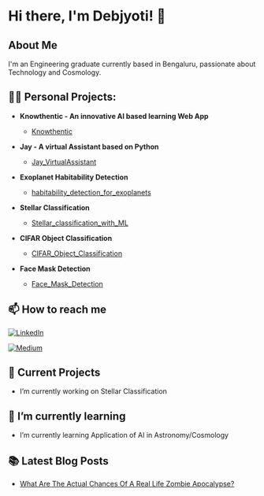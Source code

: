 # Hi there, I'm Debjyoti! 👋

## About Me
I'm an Engineering graduate currently based in Bengaluru, passionate about Technology and Cosmology.

## 👨‍💻 Personal Projects:

- <b>Knowthentic - An innovative AI based learning Web App</b>
  - [Knowthentic](https://github.com/debjyotishakharu/AIlearningAPP)

- <b>Jay - A virtual Assistant based on Python</b>
  - [Jay_VirtualAssistant](https://github.com/debjyotishakharu/Jay_VirtualAssistant)
 
- <b>Exoplanet Habitability Detection</b>
  - [habitability_detection_for_exoplanets](https://github.com/debjyotishakharu/habitability_detection_for_exoplanets)
 
- <b>Stellar Classification</b>
  - [Stellar_classification_with_ML](https://github.com/debjyotishakharu/Stellar_classification_with_ML)
 
- <b>CIFAR Object Classification</b>
  - [CIFAR_Object_Classification](https://github.com/debjyotishakharu/CIFAR_Object_Classification)
 
- <b>Face Mask Detection</b>
  - [Face_Mask_Detection](https://github.com/debjyotishakharu/Face_Mask_Detection)

## 📫 How to reach me

[![LinkedIn](https://img.shields.io/badge/LinkedIn-0077B5?style=for-the-badge&logo=linkedin&logoColor=white)]((https://www.linkedin.com/in/debjyotishakharu/))

[![Medium](https://img.shields.io/badge/Medium-12100E?style=for-the-badge&logo=medium&logoColor=white)]((https://medium.com/@debjyotishakharu))
<br/>


## 🔭 Current Projects
-  I’m currently working on Stellar Classification

## 🌱 I’m currently learning
-  I’m currently learning Application of AI in Astronomy/Cosmology

## 📚 Latest Blog Posts
- [What Are The Actual Chances Of A Real Life Zombie Apocalypse?](https://medium.com/@debjyotishakharu/what-are-the-actual-chances-of-a-real-life-zombie-apocalypse-5d1ecda5cf36)



